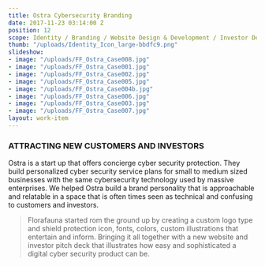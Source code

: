 ```yaml
---
title: Ostra Cybersecurity Branding
date: 2017-11-23 03:14:00 Z
position: 12
scope: Identity / Branding / Website Design & Development / Investor Deck and Story
thumb: "/uploads/Identity_Icon_large-bbdfc9.png"
slideshow:
- image: "/uploads/FF_Ostra_Case008.jpg"
- image: "/uploads/FF_Ostra_Case001.jpg"
- image: "/uploads/FF_Ostra_Case002.jpg"
- image: "/uploads/FF_Ostra_Case005.jpg"
- image: "/uploads/FF_Ostra_Case004b.jpg"
- image: "/uploads/FF_Ostra_Case006.jpg"
- image: "/uploads/FF_Ostra_Case003.jpg"
- image: "/uploads/FF_Ostra_Case007.jpg"
layout: work-item
---
```


### ATTRACTING NEW CUSTOMERS AND INVESTORS

Ostra is a start up that offers concierge cyber security protection. They build personalized cyber security service plans for small to medium sized businesses with the same cybersecurity technology used by massive enterprises. We helped Ostra build a brand personality that is approachable and relatable in a space that is often times seen as technical and confusing to customers and investors.

> Florafauna started rom the ground up by creating a custom logo type and shield protection icon, fonts, colors, custom illustrations that entertain and inform. Bringing it all together with a new website and investor pitch deck that illustrates how easy and sophisticated a digital cyber security product can be.